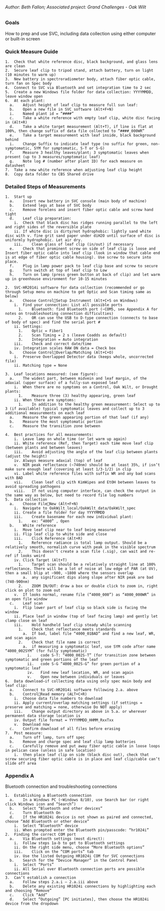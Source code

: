 ###### Author: Beth Fallon; Associated project: Grand Challenges - Oak Wilt

### Goals

How to prep and use SVC, including data collection using either computer
or built-in screen

### Quick Measure Guide

    1.  Check that white reference disc, black background, and glass lens are clean
    2.  Secure leaf clip to tripod stand, attach battery, turn on light (10 minutes to warm up)
    3.  New battery in spectroradiometer body, attach fiber optic cable, turn fan on Spec body
    4.  Connect to SVC via Bluetooth and set integration time to 2 sec
    5.  Create a new Windows file folder for data collection: YYYYMMDD, leave window open
    6.  At each plant: 
      a.    Adjust height of leaf clip to measure full sun leaf:
      b.    Open a new file in SVC software (Alt+F+N)
      i.    Named plant id = “####”
      c.    Take a white reference with empty leaf clip, white disc facing in (Alt+R)
      d.    Take a white target measurement (Alt+T), if line is flat at 100%, then change suffix of data file collected to “####_000WR”
      e.    Take a target measurement with leaf inside, black background behind
      i.    Change Suffix to indicate leaf type (no suffix for green, non-symptomatic, SYM for symptomatic, S-T or S-G)
      f.    Measure 3 healthy leaves/plant; 3 symptomatic leaves when present (up to 3 measures/symptomatic leaf)
      g.    Note log # (number after plant ID) for each measure on datasheet
    7.  Take a new white reference when adjusting leaf clip height
    8.  Copy data folder to CBS Shared drive

### Detailed Steps of Measurements

    1.  Start up
      a.    Insert new battery in SVC console (main body of machine)
      b.    Extend legs at base of SVC body
      c.    Remove forelens and insert fiber optic cable and screw hand tight
      d.    Leaf clip preparation:
        i.  Check that black disc has ridges running parallel to the left and right sides of the reversible plate
        ii. If white disc is dirty/not hydrophobic: lightly sand white disc with v. fine grit sand paper under diH2O until surface of disc is uniformly hydrophobic. Let air dry.
        iii.    Clean glass of leaf clip (in/out) if necessary
      e.    Check that prominent screw on side of leaf clip is loose and Insert fiber optic cable into leaf clip (look in window that cable end is at edge of fiber optic cable housing). Use screw to secure into place.
      f.    Plug in lamp power pack to leaf clip base and screw to secure
      g.    Turn switch at top of leaf clip to Low
      h.    Turn on lamp (press green button at back of clip) and let warm up in greenhouse environment for 10-15 minutes

    2.  SVC-HR2014i software for data collection (recommended or go through Setup menu on machine to get Optic and Scan timing same as below)
      a.    Choose ControlSetup Instrument (Alt+C+S on Windows)
        i.  Find your connection: List all possible ports
          1.    Bluetooth: find Bluetooth port (~COM5, see Appendix A for notes on troubleshooting connection difficulties)
          2.    OR can use the USB to D-type connection (connects to base of body of spec) and find the serial port #
        ii. Settings:
          1.    Optic = Fiber1
          2.    Scan Timing = 2 s (leave Coadds as default)
          3.    Integration = Auto integration
        iii.    Check and correct date/time
        iv. Integration scales RAW DN data = Check box 
      b.    Choose ControlOverlap/Matching (Alt+C+O)
        i.  Preserve Overlapped Detector data (keeps whole, uncorrected file)
        ii. Matching type = None

    3.  Leaf locations measured: (see figure):
      a.    The widest part, between midvein and leaf margin, of the adaxial (upper surface) of a fully-sun exposed leaf
        i.  When there are no symptoms on a Control, Oak Wilt, or Drought plants:
          1.    Measure three (3) healthy appearing, green leaf
        ii. When there are symptoms:
          1.    In addition to the healthy green measurement: Select up to 3 (if available) typical symptomatic leaves and collect up to 3 additional measurements on each leaf
      a.    Measure the green appearing portion of that leaf (if any)
      b.    Measure the most symptomatic portion
      c.    Measure the transition zone between

    4.  Best practices for all measurements:
        i.  Leave lamp on whole time (or let warm up again)
        ii. White reference (Ref, then Target) each time move leaf clip (between plants and between leaves)
        iii.    Avoid adjusting the angle of the leaf clip between plants (adjust the height)
        iv. Always measure adaxial (top) of leaf
        v.  NIR peak reflectance (~740nm) should be at least 35%, if isn’t make sure enough leaf (covering at least 1/3-1/2) in clip
        vi. Label white reference files with suffix WR and any bad scans with BAD
        vii.    Clean leaf clip with KimWipes and EtOH between leaves to avoid spreading pathogens
        viii.   If not using computer interface, can check the output in the same way as below, but need to record file log numbers
    5.  Data collection
      a.    Choose FileNew (Alt+F+N)
        i.  Navigate to OakWilt_local/OakWilt_data/OakWilt_spec
        ii. Create a file folder for day YYYYMMDD
        iii.    Create basename for each new individual plant:
          1.    ex: “4000” , Open
      b.    White reference 
        i.  Move leaf clip near to leaf being measured
        ii. Flip leaf clip to white side and close
        iii.    Click Reference (Alt+R)
          1.    Reference radiance is total lamp output. Should be a relatively smooth, normalish curve with peak in the visible spectrum
          2.    This doesn’t create a scan file (.sig), can wait and re-ref if looks weird
        iv. Click Target (Alt+T)
          1.    Target scan should be a relatively straight line at 100% reflectance. There will be a lot of noise at low edge of PAR (at UV), then a small blip at ~900, ~1800 where the sensors overlap
            a.  any significant dips along slope after NIR peak are bad (740-900nm)
          2.    ZOOM IN/OUT: draw a box or double click to zoom in, right click on plot to zoom out
        v.  If looks normal, rename file (“4000_000”) as “4000_000WR” in an open file window
      c.    Leaf scan
        i.  Flip lower part of leaf clip so black side is facing the window
        ii. Place leaf in window (top of leaf facing lamp) and gently let clamp close on leaf
        iii.    Hold handheld leaf clip steady while scanning
          1.    Check that reflectance meets standards
            a.  If bad, label file “4000_01BAD” and find a new leaf, WR, and scan again
          2.    Check that file name is correct
            a.  if measuring a symptomatic leaf, use SYM code after name “4000_002SYM” (for fully symptomatic)
              i.    code S-T: “4000_002S-T” (for transition zone between symptomatic and green portions of the leaf
              ii.   code S-G “4000_002S-G” for green portion of a symptomatic leaf
              iv.   Find new leaf location, WR, and scan again
              v.    Open new between individuals or leaves
    6.  Data download—if collecting data using only spec main body and leaf clip:
      a.    Connect to SVC-HR2014i software following 2.a. above
      b.    ControlRead memory (ALT+C+R)
        i.  Choose data file numbers to download
        ii. Apply current/overlap matching settings (if settings = preserve and matching = none, otherwise Do NOT apply)
        iii.    Change output directory as above in 5.a. or wherever permanent data storage location is
        iv. Output file format = YYYYMMDD_HHMM_RxxTxx
        v.  Download now
      c.    Confirm download of all files before erasing
    7.  Post measure:
      a.    Turn off lamp, turn off spec
      b.    Remove and charge spec and leaf clip lamp batteries
      c.    Carefully remove and put away fiber optic cable in loose loops in pelican case (unless in safe location)
        i.  then place leaf clip on side (black disc out), check that screw securing fiber optic cable is in place and leaf clip/cable can’t slide off area

### Appendix A

Bluetooth connection and troubleshooting connections

    1.  Establishing a Bluetooth connection
      a.    In a Windows PC (~Windows 8/10), use Search bar (or right click Windows icon and “Search”)
      b.    Select “Bluetooth and other devices”
      c.    Turn Bluetooth On
      d.    If the HR1024i device is not shown as paired and connected, choose “Add Bluetooth or other device”
        i.  Select “Bluetooth” device
        ii. When prompted enter the Bluetooth pin/passcode: “hr1024i”
    2.  Finding the correct COM port
      a.    Via Bluetooth settings (most direct):
        i.  Follow steps 1a-b to get to Bluetooth settings
        ii. On the right side menu, choose “More Bluetooth options”
        iii.    Click on the “COM ports” tab
        iv. Use the listed Outgoing HR1024i COM for SVC connections
      b.    Search for the “Device Manager” in the Control Panel
        i.  Select “Ports”
        ii. All Serial over Bluetooth connection ports are possible connections
    3.  Can’t establish a connection
      a.    Follow steps 2.a.i – 2.a.iii above
      b.    Delete any existing HR1024i connections by highlighting each and choosing “Remove”
      c.    Click “Add”
      d.    Select “Outgoing” [PC initiates], then choose the HR1024i device from the dropdown
